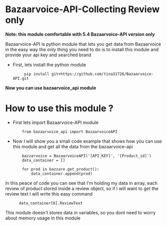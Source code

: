 # Bazaarvoice-API-Collecting Review only

**Note: this module comfortable with 5.4 Bazaarvoice-API version only**

Bazaarvoice-API is python module that lets you get data from Bazaarvoice in the easy way
the only thing you need to do is to install this module and provide your api key and searched brand

* First, lets install the python module

           pip install git+https://github.com/tina31726/Bazaarvoice-API.git

**Now you can use bazaarvoice_api module**

# How to use this module ?

* First lets import Bazaarvoice-API module

          from bazaarvoice_api import BazaarvoiceAPI

* Now I will show you a small code example that shows how you can use this module and get all the data from the bazaarvoice-api

          bazzarvoice = BazaarvoiceAPI('[API_KEY]', '[Product_id]')
          data_container = []

          for prod in bazzare.get_product():
              data_container.append(prod)

In this peace of code you can see that I'm holding my data in array, each review of product stored inside a review object,
so if I will want to get the review text I will write this easy command

          data_container[0].ReviewText


This module doesn't stores data in variables, so you dont need to worry about memory usage in this module
